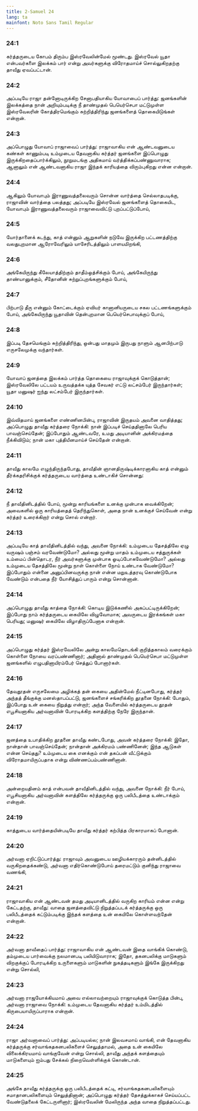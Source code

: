```yaml
---
title: 2-Samuel 24
lang: ta
mainfont: Noto Sans Tamil Regular
---
```


###  24:1

கர்த்தருடைய கோபம் திரும்ப இஸ்ரவேலின்மேல் மூண்டது. இஸ்ரவேல் யூதா என்பவர்களை இலக்கம் பார் என்று அவர்களுக்கு விரோதமாய்ச் சொல்லுகிறதற்கு தாவீது ஏவப்பட்டான்.

###  24:2

அப்படியே ராஜா தன்னோடிருக்கிற சேனாபதியாகிய யோவாபைப் பார்த்து: ஜனங்களின் இலக்கத்தை நான் அறியும்படிக்கு நீ தாண்முதல் பெயெர்செபா மட்டுமுள்ள இஸ்ரவேலரின் கோத்திரமெங்கும் சுற்றித்திரிந்து ஜனங்களைத் தொகையிடுங்கள் என்றான்.

###  24:3

அப்பொழுது யோவாப் ராஜாவைப் பார்த்து: ராஜாவாகிய என் ஆண்டவனுடைய கண்கள் காணும்படி உம்முடைய தேவனாகிய கர்த்தர் ஜனங்களை இப்பொழுது இருக்கிறதைப்பார்க்கிலும், நூறுமடங்கு அதிகமாய் வர்த்திக்கப்பண்ணுவாராக; ஆனாலும் என் ஆண்டவனாகிய ராஜா இந்தக் காரியத்தை விரும்புகிறது என்ன என்றான்.

###  24:4

ஆகிலும் யோவாபும் இராணுவத்தலைவரும் சொன்ன வார்த்தை செல்லாதபடிக்கு, ராஜாவின் வார்த்தை பலத்தது; அப்படியே இஸ்ரவேல் ஜனங்களைத் தொகையிட, யோவாபும் இராணுவத்தலைவரும் ராஜாவைவிட்டு புறப்பட்டுப்போய்,

###  24:5

யோர்தானைக் கடந்து, காத் என்னும் ஆறுகளின் நடுவே இருக்கிற பட்டணத்திற்கு வலதுபுறமான ஆரோவேரிலும் யாசேரிடத்திலும் பாளயமிறங்கி,

###  24:6

அங்கேயிருந்து கீலேயாத்திற்கும் தாதீம்ஒத்சிக்கும் போய், அங்கேயிருந்து தாண்யானுக்கும், சீதோனின் சுற்றுப்புறங்களுக்கும் போய்,

###  24:7

பிற்பாடு தீரு என்னும் கோட்டைக்கும் ஏவியர் கானானியருடைய சகல பட்டணங்களுக்கும் போய், அங்கேயிருந்து யூதாவின் தென்புறமான பெயெர்செபாவுக்குப் போய்,

###  24:8

இப்படி தேசமெங்கும் சுற்றித்திரிந்து, ஒன்பது மாதமும் இருபது நாளும் ஆனபிற்பாடு எருசலேமுக்கு வந்தார்கள்.

###  24:9

யோவாப் ஜனத்தை இலக்கம் பார்த்த தொகையை ராஜாவுக்குக் கொடுத்தான்; இஸ்ரவேலிலே பட்டயம் உருவத்தக்க யுத்த சேவகர் எட்டு லட்சம்பேர் இருந்தார்கள்; யூதா மனுஷர் ஐந்து லட்சம்பேர் இருந்தார்கள்.

###  24:10

இவ்விதமாய் ஜனங்களை எண்ணினபின்பு, ராஜாவின் இருதயம் அவனை வாதித்தது; அப்பொழுது தாவீது கர்த்தரை நோக்கி: நான் இப்படிச் செய்ததினாலே பெரிய பாவஞ்செய்தேன்; இப்போதும் ஆண்டவரே, உமது அடியானின் அக்கிரமத்தை நீக்கிவிடும்; நான் மகா புத்தியீனமாய்ச் செய்தேன் என்றான்.

###  24:11

தாவீது காலமே எழுந்திருந்தபோது, தாவீதின் ஞானதிருஷ்டிக்காரனாகிய காத் என்னும் தீர்க்கதரிசிக்குக் கர்த்தருடைய வார்த்தை உண்டாகிச் சொன்னது:

###  24:12

நீ தாவீதினிடத்தில் போய், மூன்று காரியங்களை உனக்கு முன்பாக வைக்கிறேன்; அவைகளில் ஒரு காரியத்தைத் தெரிந்துகொள், அதை நான் உனக்குச் செய்வேன் என்று கர்த்தர் உரைக்கிறார் என்று சொல் என்றார்.

###  24:13

அப்படியே காத் தாவீதினிடத்தில் வந்து, அவனை நோக்கி: உம்முடைய தேசத்திலே ஏழு வருஷம் பஞ்சம் வரவேண்டுமோ? அல்லது மூன்று மாதம் உம்முடைய சத்துருக்கள் உம்மைப் பின்தொடர, நீர் அவர்களுக்கு முன்பாக ஓடிப்போகவேண்டுமோ? அல்லது உம்முடைய தேசத்திலே மூன்று நாள் கொள்ளை நோய் உண்டாக வேண்டுமோ? இப்போதும் என்னை அனுப்பினவருக்கு நான் என்ன மறுஉத்தரவு கொண்டுபோக வேண்டும் என்பதை நீர் யோசித்துப் பாரும் என்று சொன்னான்.

###  24:14

அப்பொழுது தாவீது காத்தை நோக்கி: கொடிய இடுக்கணில் அகப்பட்டிருக்கிறேன்; இப்போது நாம் கர்த்தருடைய கையிலே விழுவோமாக; அவருடைய இரக்கங்கள் மகா பெரியது; மனுஷர் கையிலே விழாதிருப்பேனாக என்றான்.

###  24:15

அப்பொழுது கர்த்தர் இஸ்ரவேலிலே அன்று காலமேதொடங்கி குறித்தகாலம் வரைக்கும் கொள்ளை நோயை வரப்பண்ணினார்; அதினால் தாண்முதல் பெயெர்செபா மட்டுமுள்ள ஜனங்களில் எழுபதினாயிரம்பேர் செத்துப் போனார்கள்.

###  24:16

தேவதூதன் எருசலேமை அழிக்கத் தன் கையை அதின்மேல் நீட்டினபோது, கர்த்தர் அந்தத் தீங்குக்கு மனஸ்தாபப்பட்டு, ஜனங்களைச் சங்கரிக்கிற தூதனை நோக்கி: போதும், இப்போது உன் கையை நிறுத்து என்றார்; அந்த வேளையில் கர்த்தருடைய தூதன் எபூசியனாகிய அர்வனாவின் போரடிக்கிற களத்திற்கு நேரே இருந்தான்.

###  24:17

ஜனத்தை உபாதிக்கிற தூதனை தாவீது கண்டபோது, அவன் கர்த்தரை நோக்கி: இதோ, நான்தான் பாவஞ்செய்தேன்; நான்தான் அக்கிரமம் பண்ணினேன்; இந்த ஆடுகள் என்ன செய்தது? உம்முடைய கை எனக்கும் என் தகப்பன் வீட்டுக்கும் விரோதமாயிருப்பதாக என்று விண்ணப்பம்பண்ணினான்.

###  24:18

அன்றையதினம் காத் என்பவன் தாவீதினிடத்தில் வந்து, அவனை நோக்கி: நீர் போய், எபூசியனாகிய அர்வனாவின் களத்திலே கர்த்தருக்கு ஒரு பலிபீடத்தை உண்டாக்கும் என்றான்.

###  24:19

காத்துடைய வார்த்தையின்படியே தாவீது கர்த்தர் கற்பித்த பிரகாரமாகப் போனான்.

###  24:20

அர்வனா ஏறிட்டுப்பார்த்து: ராஜாவும் அவனுடைய ஊழியக்காரரும் தன்னிடத்தில் வருகிறதைக்கண்டு, அர்வனா எதிர்கொண்டுபோய் தரைமட்டும் குனிந்து ராஜாவை வணங்கி,

###  24:21

ராஜாவாகிய என் ஆண்டவன் தமது அடியானிடத்தில் வருகிற காரியம் என்ன என்று கேட்டதற்கு, தாவீது: வாதை ஜனத்தைவிட்டு நிறுத்தப்படக் கர்த்தருக்கு ஒரு பலிபீடத்தைக் கட்டும்படிக்கு இந்தக் களத்தை உன் கையிலே கொள்ளவந்தேன் என்றான்.

###  24:22

அர்வனா தாவீதைப் பார்த்து: ராஜாவாகிய என் ஆண்டவன் இதை வாங்கிக் கொண்டு, தம்முடைய பார்வைக்கு நலமானபடி பலியிடுவாராக; இதோ, தகனபலிக்கு மாடுகளும் விறகுக்குப் போரடிக்கிற உருளைகளும் மாடுகளின் நுகத்தடிகளும் இங்கே இருக்கிறது என்று சொல்லி,

###  24:23

அர்வனா ராஜயோக்கியமாய் அவை எல்லாவற்றையும் ராஜாவுக்குக் கொடுத்த பின்பு, அர்வனா ராஜாவை நோக்கி: உம்முடைய தேவனாகிய கர்த்தர் உம்மிடத்தில் கிருபையாயிருப்பாராக என்றான்.

###  24:24

ராஜா அர்வனாவைப் பார்த்து: அப்படியல்ல; நான் இலவசமாய் வாங்கி, என் தேவனாகிய கர்த்தருக்கு சர்வாங்கதகனபலிகளைச் செலுத்தாமல், அதை உன் கையிலே விலைக்கிரயமாய் வாங்குவேன் என்று சொல்லி, தாவீது அந்தக் களத்தையும் மாடுகளையும் ஐம்பது சேக்கல் நிறைவெள்ளிக்குக் கொண்டான்.

###  24:25

அங்கே தாவீது கர்த்தருக்கு ஒரு பலிபீடத்தைக் கட்டி, சர்வாங்கதகனபலிகளையும் சமாதானபலிகளையும் செலுத்தினான்; அப்பொழுது கர்த்தர் தேசத்துக்காகச் செய்யப்பட்ட வேண்டுதலைக் கேட்டருளினார்; இஸ்ரவேலின் மேலிருந்த அந்த வாதை நிறுத்தப்பட்டது.

